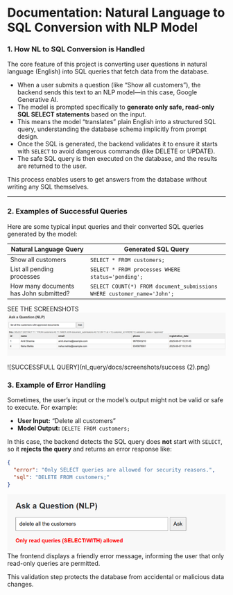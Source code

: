 

# Documentation: Natural Language to SQL Conversion with NLP Model

### 1. How NL to SQL Conversion is Handled

The core feature of this project is converting user questions in natural language (English) into SQL queries that fetch data from the database.

* When a user submits a question (like “Show all customers”), the backend sends this text to an NLP model—in this case, Google Generative AI.
* The model is prompted specifically to **generate only safe, read-only SQL SELECT statements** based on the input.
* This means the model “translates” plain English into a structured SQL query, understanding the database schema implicitly from prompt design.
* Once the SQL is generated, the backend validates it to ensure it starts with `SELECT` to avoid dangerous commands (like DELETE or UPDATE).
* The safe SQL query is then executed on the database, and the results are returned to the user.

This process enables users to get answers from the database without writing any SQL themselves.

---

### 2. Examples of Successful Queries

Here are some typical input queries and their converted SQL queries generated by the model:

| Natural Language Query                 | Generated SQL Query                                                     |
| -------------------------------------- | ----------------------------------------------------------------------- |
| Show all customers                     | `SELECT * FROM customers;`                                              |
| List all pending processes             | `SELECT * FROM processes WHERE status='pending';`                       |
| How many documents has John submitted? | `SELECT COUNT(*) FROM document_submissions WHERE customer_name='John';` |

SEE THE SCREENSHOTS 
![SUCCESSFULL QUERY](nl_query/docs/screenshots/success.png)

![SUCCESSFULL QUERY](nl_query/docs/screenshots/success (2).png)

### 3. Example of Error Handling

Sometimes, the user’s input or the model’s output might not be valid or safe to execute. For example:

* **User Input:** “Delete all customers”
* **Model Output:** `DELETE FROM customers;`

In this case, the backend detects the SQL query does **not** start with `SELECT`, so it **rejects the query** and returns an error response like:

```json
{
  "error": "Only SELECT queries are allowed for security reasons.",
  "sql": "DELETE FROM customers;"
}
```
![Error message example](nl_query/docs/screenshots/error.png)
The frontend displays a friendly error message, informing the user that only read-only queries are permitted.

This validation step protects the database from accidental or malicious data changes.



